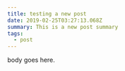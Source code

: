 ```yaml
---
title: testing a new post
date: 2019-02-25T03:27:13.068Z
summary: This is a new post summary
tags:
  - post
---
```

body goes here.
